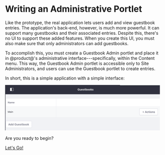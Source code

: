 # Writing an Administrative Portlet [](id=writing-an-administrative-portlet)

Like the prototype, the real application lets users add and view guestbook 
entries. The application's back-end, however, is much more powerful. It can 
support many guestbooks and their associated entries. Despite this, there's no 
UI to support these added features. When you create this UI, you must also make 
sure that only administrators can add guestbooks. 

To accomplish this, you must create a Guestbook Admin portlet and place it in 
@product@'s administrative interface---specifically, within the Content menu. 
This way, the Guestbook Admin portlet is accessible only to Site Administrators, 
and users can use the Guestbook portlet to create entries. 

In short, this is a simple application with a simple interface: 

![Figure 1: The Guestbook Admin portlet lets administrators manage Guestbooks.](../../../images/admin-app-start.png)

Are you ready to begin? 

<a class="go-link btn btn-primary" href="/develop/tutorials/-/knowledge_base/7-1/creating-the-classes">Let's Go!<span class="icon-circle-arrow-right"></span></a>

